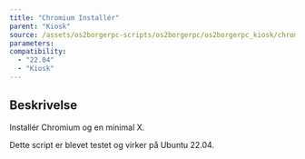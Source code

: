 ```yaml
---
title: "Chromium Installér"
parent: "Kiosk"
source: /assets/os2borgerpc-scripts/os2borgerpc/os2borgerpc_kiosk/chromium_install.sh
parameters:
compatibility:  
  - "22.04"
  - "Kiosk"
---
```


## Beskrivelse
Installér Chromium og en minimal X.

Dette script er blevet testet og virker på Ubuntu 22.04.
